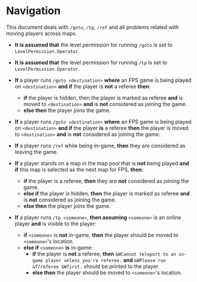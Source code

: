 # Navigation

This document deals with `/goto`, `/tp`, `/ref` and all problems related with moving players across maps.

+ **It is assumed that** the level permission for running `/goto` is set to `LevelPermission.Operator`.

+ **It is assumed that** the level permission for running `/tp` is set to `LevelPermission.Operator`.

+ **If** a player runs `/goto <destination>` **where** an FPS game is being played on `<destination>` **and if** the player is **not** a referee **then**:
    + **if** the player is hidden, then the player is marked as referee **and** is moved to `<destination>` **and** is **not** considered as joining the game.
    + **else then** the player joins the game.

+ **If** a player runs `/goto <destination>` **where** an FPS game is being played on `<destination>` **and if** the player **is** a referee **then** the player is moved to `<destination>` **and** is **not** considered as joining the game.

+ **If** a player runs `/ref` while being in-game, **then** they are considered as leaving the game.

+ **If** a player stands on a map in the map pool that is **not** being played **and if** this map is selected as the next map for FPS, **then**:
    + **if** the player is a referee, **then** they are **not** considered as joining the game.
    + **else if** the player is hidden, **then** the player is marked as referee **and** is **not** considered as joining the game.
    + **else then** the player joins the game.

+ **If** a player runs `/tp <someone>`, **then assuming** `<someone>` is an online player **and** is visible to the player:
    + **if** `<someone>` is **not** in-game, **then** the player should be moved to `<someone>`'s location.
    + **else if** `<someone>` **is** in-game:
        + **if** the player is **not** a referee, **then** `&WCannot teleport to an in-game player unless you're referee.` **and** `&WPlease run &T/referee &Wfirst.` should be printed to the player.
        + **else then** the player should be moved to `<someone>`'s location.
